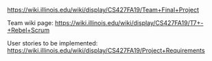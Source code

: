 
https://wiki.illinois.edu/wiki/display/CS427FA19/Team+Final+Project

Team wiki page:
https://wiki.illinois.edu/wiki/display/CS427FA19/T7+-+Rebel+Scrum

User stories to be implemented:
https://wiki.illinois.edu/wiki/display/CS427FA19/Project+Requirements


